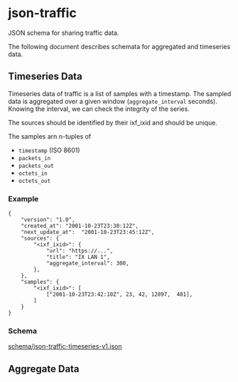 # json-traffic
JSON schema for sharing traffic data.

The following document describes schemata for 
aggregated and timeseries data.

## Timeseries Data

Timeseries data of traffic is a list of samples with a timestamp.
The sampled data is aggregated over a given window (`aggregate_interval` seconds).
Knowing the interval, we can check the integrity of the series.

The sources should be identified by their ixf_ixid and should be unique.

The samples arn n-tuples of

  - `timestamp` (ISO 8601)
  - `packets_in`
  - `packets_out`
  - `octets_in`
  - `octets_out`


### Example
    {
        "version": "1.0",
        "created_at": "2001-10-23T23:30:12Z",
        "next_update_at":  "2001-10-23T23:45:12Z", 
        "sources": {
            "<ixf_ixid>": {
                "url": "https://...",
                "title": "IX LAN 1",
                "aggregate_interval": 300,
            },
        }, 
        "samples": {
            "<ixf_ixid>": [
                ["2001-10-23T23:42:10Z", 23, 42, 12897,  481],
            ]
        }
    }

### Schema

[schema/json-traffic-timeseries-v1.json](schema/json-traffic-timeseries-v1.json)

## Aggregate Data




